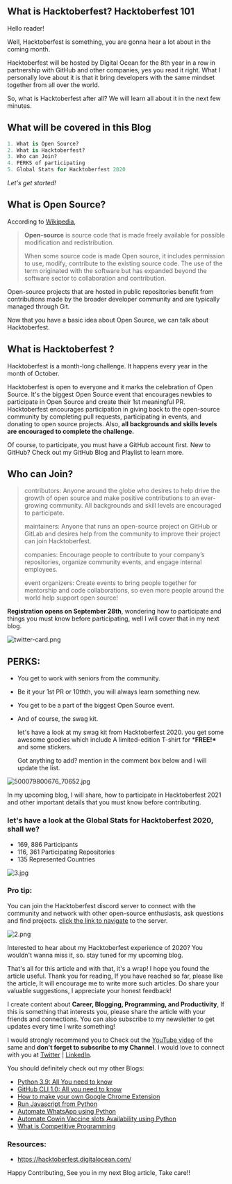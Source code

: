## What is Hacktoberfest? Hacktoberfest 101

Hello reader! 

Well, Hacktoberfest is something, you are gonna hear a lot about in the coming month.  

Hacktoberfest will be hosted by Digital Ocean for the 8th year in a row in partnership with GitHub and other companies, yes you read it right. What I personally love about it is that it bring developers with the same mindset together from all over the world.

So, what is Hacktoberfest after all? We will learn all about it in the next few minutes.

## What will be covered in this Blog

```python
1. What is Open Source?
2. What is Hacktoberfest?
3. Who can Join?
4. PERKS of participating
5. Global Stats for Hacktoberfest 2020
```

*Let's get started!*

## What is Open Source?

According to [Wikipedia](https://en.wikipedia.org/wiki/Open_source),

> **Open-source** is source code that is made freely available for possible modification and redistribution. 
>
> When some source code is made Open source, it includes permission to use, modify, contribute to the existing source code. The use of the term originated with the software but has expanded beyond the software sector to collaboration and contribution.

Open-source projects that are hosted in public repositories benefit from contributions made by the broader developer community and are typically managed through Git. 

Now that you have a basic idea about Open Source, we can talk about Hacktoberfest.

## What is Hacktoberfest ?

Hacktoberfest is a month-long challenge. It happens every year in the month of October. 

Hacktoberfest is open to everyone and it marks the celebration of Open Source. It's the biggest Open Source event that encourages newbies to participate in Open Source and create their 1st meaningful PR. Hacktoberfest encourages participation in giving back to the open-source community by completing pull requests, participating in events, and donating to open source projects. Also, **all backgrounds and skills levels are encouraged to complete the challenge.**

Of course, to participate, you must have a GitHub account first. New to GitHub? Check out my GitHub Blog and Playlist to learn more.

## Who can Join?

> contributors: Anyone around the globe who desires to help drive the growth of open source and make positive contributions to an ever-growing community. All backgrounds and skill levels are encouraged to participate.
>
> maintainers: Anyone that runs an open-source project on GitHub or GitLab and desires help from the community to improve their project can join Hacktoberfest.
>
> companies: Encourage people to contribute to your company’s repositories, organize community events, and engage internal employees.
>
> event organizers: Create events to bring people together for mentorship and code collaborations, so even more people around the world help support open source!

**Registration opens on September 28th**, wondering how to participate and things you must know before participating, well I will cover that in my next blog.

![twitter-card.png](https://cdn.hashnode.com/res/hashnode/image/upload/v1632651865650/pBvTmWVSz.png)

## PERKS:

- You get to work with seniors from the community.

- Be it your 1st PR or 10thth, you will always learn something new.

- You get to be a part of the biggest Open Source event.

- And of course, the swag kit. 

  let's have a look at my swag kit from Hacktoberfest 2020. you get some awesome goodies which include A limited-edition T-shirt for ***FREE!\*** and some stickers.

  Got anything to add? mention in the comment box below and I will update the list.
 
![500079800676_70652.jpg](https://cdn.hashnode.com/res/hashnode/image/upload/v1632651949552/4WIFPX51p.jpeg)

In my upcoming blog, I will share, how to participate in Hacktoberfest 2021 and other important details that you must know before contributing. 

### **let's have a look at the Global Stats for Hacktoberfest 2020, shall we?**

- 169, 886 Participants
- 116, 361 Participating Repositories
- 135 Represented Countries

![3.jpg](https://cdn.hashnode.com/res/hashnode/image/upload/v1632651915275/mjYQnucE8.jpeg)

### **Pro tip:**
  You can join the Hacktoberfest discord server to connect with the community and network with other open-source enthusiasts, ask questions and find projects. [click the link to navigate](https://discord.com/invite/hacktoberfest) to the server.

![2.png](https://cdn.hashnode.com/res/hashnode/image/upload/v1632651904362/-rHM24YKV.png)

Interested to hear about my Hacktoberfest experience of 2020? You wouldn't wanna miss it, so. stay tuned for my upcoming blog. 

That's all for this article and with that, it's a wrap! I hope you found the article useful. Thank you for reading, If you have reached so far, please like the article, It will encourage me to write more such articles. Do share your valuable suggestions, I appreciate your honest feedback!

I create content about **Career, Blogging, Programming, and Productivity**, If this is something that interests you, please share the article with your friends and connections. You can also subscribe to my newsletter to get updates every time I write something!

I would strongly recommend you to Check out the [YouTube video](https://www.youtube.com/watch?v=jAOkWehMF6E) of the same and **don't forget to subscribe to my Channel**. I would love to connect with you at [Twitter](https://twitter.com/ayushi7rawat) | [LinkedIn](https://www.linkedin.com/in/ayushi7rawat/).

You should definitely check out my other Blogs:

- [Python 3.9: All You need to know](https://ayushirawat.com/python-39-all-you-need-to-know)
- [GitHub CLI 1.0: All you need to know](https://ayushirawat.com/github-cli-10-all-you-need-to-know)
- [How to make your own Google Chrome Extension](https://ayushirawat.com/how-to-make-your-own-google-chrome-extension-1)
- [Run Javascript from Python](https://ayushirawat.com/run-javascript-from-python)
- [Automate WhatsApp using Python](https://ayushirawat.com/automate-whatsapp-using-python)
- [Automate Cowin Vaccine slots Availability using Python](https://ayushirawat.com/automate-cowin-vaccine-slots-availablity-using-python)
- [What is Competitive Programming](https://ayushirawat.com/what-is-competitive-programming-or-beginners-guide)

### Resources:

- https://hacktoberfest.digitalocean.com/

Happy Contributing, See you in my next Blog article, Take care!!